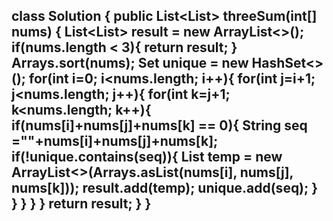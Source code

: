 class Solution {
public List<List<Integer>> threeSum(int[] nums) {
List<List<Integer>> result = new ArrayList<>();
if(nums.length < 3){
return result;
}
Arrays.sort(nums);
Set<String> unique = new HashSet<>();
for(int i=0; i<nums.length; i++){
for(int j=i+1; j<nums.length; j++){
for(int k=j+1; k<nums.length; k++){
if(nums[i]+nums[j]+nums[k] == 0){
String seq =""+nums[i]+nums[j]+nums[k];
if(!unique.contains(seq)){
List<Integer> temp = new ArrayList<>(Arrays.asList(nums[i], nums[j], nums[k]));
result.add(temp);
unique.add(seq);
}
}
}
}
}
return result;
}
}
------------------------------------------------------------
​
​
​